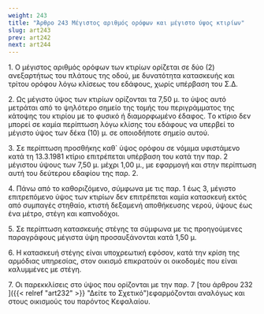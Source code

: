 ```yaml
---
weight: 243
title: "Άρθρο 243 Μέγιστος αριθμός ορόφων και μέγιστο ύψος κτιρίων"
slug: art243
prev: art242
next: art244
---
```


1\. Ο μέγιστος αριθμός ορόφων των κτιρίων ορίζεται σε δύο (2) ανεξαρτήτως του πλάτους της οδού, με δυνατότητα κατασκευής και τρίτου ορόφου λόγω κλίσεως του εδάφους, χωρίς υπέρβαση του Σ.Δ.

2\. Ως μέγιστο ύψος των κτιρίων ορίζονται τα 7,50 μ. το ύψος αυτό μετράται από το ψηλότερο σημείο της τομής του περιγράμματος της κάτοψης του κτιρίου με το φυσικό ή διαμορφωμένο έδαφος. Τo κτίριο δεν μπορεί σε καμία περίπτωση λόγω κλίσης του εδάφους να υπερβεί το μέγιστο ύψος των δέκα (10) μ. σε οποιοδήποτε σημείο αυτού.

3\. Σε περίπτωση προσθήκης καθ\` ύψος ορόφου σε νόμιμα υφιστάμενο κατά τη 13.3.1981 κτίριο επιτρέπεται υπέρβαση του κατά την παρ. 2 μέγιστου ύψους των 7,50 μ. μέχρι 1,00 μ., με εφαρμογή και στην περίπτωση αυτή του δεύτερου εδαφίου της παρ. 2.

4\. Πάνω από το καθοριζόμενο, σύμφωνα με τις παρ. 1 έως 3, μέγιστο επιτρεπόμενο ύψος των κτιρίων δεν επιτρέπεται καμία κατασκευή εκτός από συμπαγές στηθαίο, κτιστή δεξαμενή αποθήκευσης νερού, ύψους έως ένα μέτρο, στέγη και καπνοδόχοι.

5\. Σε περίπτωση κατασκευής στέγης τα σύμφωνα με τις προηγούμενες παραγράφους μέγιστα ύψη προσαυξάνονται κατά 1,50 μ.

6\. Η κατασκευή στέγης είναι υποχρεωτική εφόσον, κατά την κρίση της αρμόδιας υπηρεσίας, στον οικισμό επικρατούν οι οικοδομές που είναι καλυμμένες με στέγη.

7\. Οι παρεκκλίσεις στο ύψος που ορίζονται με την παρ. 7 [του άρθρου 232 ]({{< relref "art232" >}} "Δείτε το Σχετικό")εφαρμόζονται αναλόγως και στους οικισμούς του παρόντος Κεφαλαίου.


